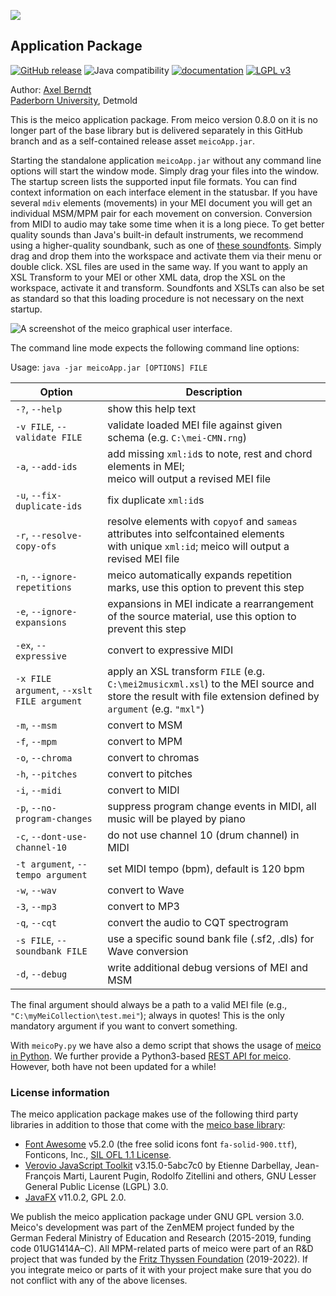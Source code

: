 ![](https://github.com/cemfi/meico/blob/master/figures/meico_title_small.png)
## Application Package

[![GitHub release](https://img.shields.io/github/release/cemfi/meico.svg)](https://github.com/cemfi/meico/releases/latest) 
![Java compatibility](https://img.shields.io/badge/Java-1.8--10-blue)
[![documentation](https://img.shields.io/badge/doc-JavaDoc-green.svg)](https://github.com/cemfi/meico/blob/meicoApp/docs)
[![LGPL v3](https://img.shields.io/github/license/cemfi/meico.svg)](https://github.com/cemfi/meico/blob/meicoApp/LICENSE) 

Author: [Axel Berndt](https://github.com/axelberndt)<br>
[Paderborn University](https://www.muwi-detmold-paderborn.de/personen/professorinnen-und-professoren/prof-dr-ing-axel-berndt), Detmold

This is the meico application package. From meico version 0.8.0 on it is no longer part of the base library but is delivered separately in this GitHub branch and as a self-contained release asset `meicoApp.jar`.

Starting the standalone application `meicoApp.jar` without any command line options will start the window mode. Simply drag your files into the window. The startup screen lists the supported input file formats. You can find context information on each interface element in the statusbar. If you have several `mdiv` elements (movements) in your MEI document you will get an individual MSM/MPM pair for each movement on conversion. Conversion from MIDI to audio may take some time when it is a long piece. To get better quality sounds than Java's built-in default instruments, we recommend using a higher-quality soundbank, such as one of [these soundfonts](https://sourceforge.net/projects/androidframe/files/soundfonts/). Simply drag and drop them into the workspace and activate them via their menu or double click. XSL files are used in the same way. If you want to apply an XSL Transform to your MEI or other XML data, drop the XSL on the workspace, activate it and transform. Soundfonts and XSLTs can also be set as standard so that this loading procedure is not necessary on the next startup.

![A screenshot of the meico graphical user interface.](https://github.com/cemfi/meico/blob/master/figures/meico-screenshot_01.png)

The command line mode expects the following command line options:

Usage: `java -jar meicoApp.jar [OPTIONS] FILE`

| Option                                     | Description                                                                                                                                                |
|--------------------------------------------|------------------------------------------------------------------------------------------------------------------------------------------------------------|
| `-?`, `--help`                             | show this help text                                                                                                                                        |
| `-v FILE`, `--validate FILE`               | validate loaded MEI file against given schema (e.g. `C:\mei-CMN.rng`)                                                                                      |
| `-a`, `--add-ids`                          | add missing `xml:id`s to note, rest and chord elements in MEI;<br>meico will output a revised MEI file                                                     |
| `-u`, `--fix-duplicate-ids`                | fix duplicate `xml:id`s                                                                                                                                    |
| `-r`, `--resolve-copy-ofs`                 | resolve elements with `copyof` and `sameas` attributes into selfcontained elements<br>with unique `xml:id`; meico will output a revised MEI file           |
| `-n`, `--ignore-repetitions`               | meico automatically expands repetition marks, use this option to prevent this step                                                                         |
| `-e`, `--ignore-expansions`                | expansions in MEI indicate a rearrangement of the source material, use this option to prevent this step                                                    |
| `-ex`, `--expressive`                      | convert to expressive MIDI                                                                                                                                 |
| `-x FILE argument`, `--xslt FILE argument` | apply an XSL transform `FILE` (e.g. `C:\mei2musicxml.xsl`) to the MEI source and store the result with file extension defined by `argument` (e.g. `"mxl"`) |
| `-m`, `--msm`                              | convert to MSM                                                                                                                                             |
| `-f`, `--mpm`                              | convert to MPM                                                                                                                                             |
| `-o`, `--chroma`                           | convert to chromas                                                                                                                                         |
| `-h`, `--pitches`                          | convert to pitches                                                                                                                                         |
| `-i`, `--midi`                             | convert to MIDI                                                                                                                                            |
| `-p`, `--no-program-changes`               | suppress program change events in MIDI, all music will be played by piano                                                                                  |
| `-c`, `--dont-use-channel-10`              | do not use channel 10 (drum channel) in MIDI                                                                                                               |
| `-t argument`, `--tempo argument`          | set MIDI tempo (bpm), default is 120 bpm                                                                                                                   |
| `-w`, `--wav`                              | convert to Wave                                                                                                                                            |
| `-3`, `--mp3`                              | convert to MP3                                                                                                                                             |
| `-q`, `--cqt`                              | convert the audio to CQT spectrogram                                                                                                                       |
| `-s FILE`, `--soundbank FILE`              | use a specific sound bank file (.sf2, .dls) for Wave conversion                                                                                            |
| `-d`, `--debug`                            | write additional debug versions of MEI and MSM                                                                                                             |


The final argument should always be a path to a valid MEI file (e.g., `"C:\myMeiCollection\test.mei"`); always in quotes! This is the only mandatory argument if you want to convert something.

With `meicoPy.py` we have also a demo script that shows the usage of [meico in Python](https://github.com/cemfi/meico/blob/meicoApp/meicoPy). We further provide a Python3-based [REST API for meico](https://github.com/cemfi/meico/tree/meicoApp/rest). However, both have not been updated for a while!

### License information

The meico application package makes use of the following third party libraries in addition to those that come with the [meico base library](https://github.com/cemfi/meico/tree/master):
- [Font Awesome](https://fontawesome.com/) v5.2.0 (the free solid icons font `fa-solid-900.ttf`), Fonticons, Inc., [SIL OFL 1.1 License](https://scripts.sil.org/OFL).
- [Verovio JavaScript Toolkit](https://www.verovio.org/index.xhtml) v3.15.0-5abc7c0 by Etienne Darbellay, Jean-François Marti, Laurent Pugin, Rodolfo Zitellini and others, GNU Lesser General Public License (LGPL) 3.0.
- [JavaFX](https://gluonhq.com/products/javafx/) v11.0.2, GPL 2.0.

We publish the meico application package under GNU GPL version 3.0. Meico's development was part of the ZenMEM project funded by the German Federal Ministry of Education and Research (2015-2019, funding code 01UG1414A–C). All MPM-related parts of meico were part of an R&D project that was funded by the [Fritz Thyssen Foundation](https://www.fritz-thyssen-stiftung.de/en/) (2019-2022). If you integrate meico or parts of it with your project make sure that you do not conflict with any of the above licenses.
